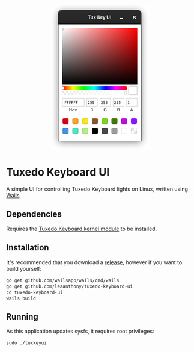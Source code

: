 
<p align="center" style="text-align: center">
   <img src="screenshot.png"><br/>
</p>

# Tuxedo Keyboard UI

A simple UI for controlling Tuxedo Keyboard lights on Linux, written using [Wails](https://github.com/wailsapp/wails).

## Dependencies

Requires the [Tuxedo Keyboard kernel module](https://github.com/tuxedocomputers/tuxedo-keyboard) to be installed.

## Installation

It's recommended that you download a [release](https://github.com/leaanthony/tuxedo-keyboard-ui/releases/), however if you want to build yourself:

```
go get github.com/wailsapp/wails/cmd/wails
go get github.com/leaanthony/tuxedo-keyboard-ui
cd tuxedo-keyboard-ui
wails build
```

## Running

As this application updates sysfs, it requires root privileges:

```
sudo ./tuxkeyui
```
